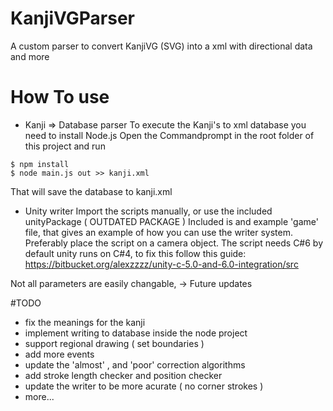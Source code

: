 # KanjiVGParser
A custom parser to convert KanjiVG (SVG) into a xml with directional data and more

# How To use
- Kanji => Database parser
To execute the Kanji's to xml database you need to install Node.js
Open the Commandprompt in the root folder of this project and run
```
$ npm install
$ node main.js out >> kanji.xml
```

That will save the database to kanji.xml

- Unity writer
Import the scripts manually, or use the included unityPackage ( OUTDATED PACKAGE )
Included is and example 'game' file, that gives an example of how you can use the writer system.
Preferably place the script on a camera object.
The script needs C#6 by default unity runs on C#4,
to fix this follow this guide: https://bitbucket.org/alexzzzz/unity-c-5.0-and-6.0-integration/src

Not all parameters are easily changable, -> Future updates

#TODO
- fix the meanings for the kanji
- implement writing to database inside the node project
- support regional drawing ( set boundaries )
- add more events
- update the 'almost' , and 'poor' correction algorithms
- add stroke length checker and position checker
- update the writer to be more acurate ( no corner strokes )
- more...
